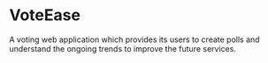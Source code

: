 # VoteEase
A voting web application which provides its users to create polls and understand the ongoing trends to improve the future services.
